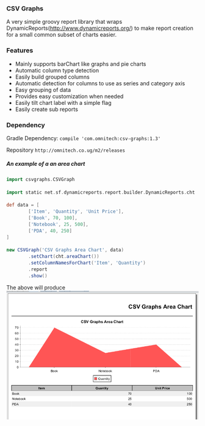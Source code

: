 ### CSV Graphs

A very simple groovy report library that wraps DynamicReports(http://www.dynamicreports.org/) to make report creation for a small common subset of charts easier. 

### Features
 - Mainly supports barChart like graphs and pie charts
 - Automatic column type detection
 - Easily build grouped columns
 - Automatic detection for columns to use as series and category axis
 - Easy grouping of data
 - Provides easy customization when needed
 - Easily tilt chart label with a simple flag
 - Easily create sub reports
 
### Dependency

Gradle Dependency: `compile 'com.omnitech:csv-graphs:1.3'` 

Repository `http://omnitech.co.ug/m2/releases`

##### An example of a an area chart
```groovy
import csvgraphs.CSVGraph

import static net.sf.dynamicreports.report.builder.DynamicReports.cht

def data = [
        ['Item', 'Quantity', 'Unit Price'],
        ['Book', 70, 100],
        ['Notebook', 25, 500],
        ['PDA', 40, 250]
]

new CSVGraph('CSV Graphs Area Chart', data)
        .setChart(cht.areaChart())
        .setColumnNamesForChart('Item', 'Quantity')
        .report
        .show()
``` 

The above will produce
![Editor][simpleReport]

[simpleReport]: https://raw.githubusercontent.com/kayr/csv-graphs/master/images/SimpleReport1.PNG